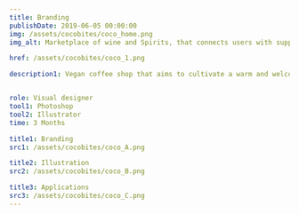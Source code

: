 ```yaml
---
title: Branding
publishDate: 2019-06-05 00:00:00
img: /assets/cocobites/coco_home.png
img_alt: Marketplace of wine and Spirits, that connects users with suppliers and brands.

href: /assets/cocobites/coco_1.png

description1: Vegan coffee shop that aims to cultivate a warm and welcoming atmosphere, where customers can relax and enjoy their treats in a comfortable and inviting space, mixing the sweetness of the coconut and the freshness of the mint.


role: Visual designer
tool1: Photoshop
tool2: Illustrator
time: 3 Months

title1: Branding
src1: /assets/cocobites/coco_A.png

title2: Illustration
src2: /assets/cocobites/coco_B.png

title3: Applications
src3: /assets/cocobites/coco_C.png
---
```



